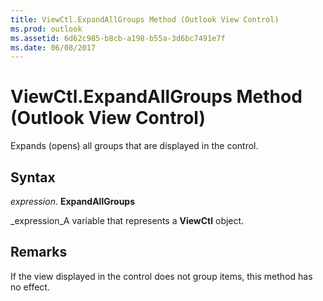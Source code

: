 ```yaml
---
title: ViewCtl.ExpandAllGroups Method (Outlook View Control)
ms.prod: outlook
ms.assetid: 6d62c985-b8cb-a198-b55a-3d6bc7491e7f
ms.date: 06/08/2017
---
```



# ViewCtl.ExpandAllGroups Method (Outlook View Control)

Expands (opens) all groups that are displayed in the control. 


## Syntax

 _expression_. **ExpandAllGroups**

 _expression_A variable that represents a **ViewCtl** object.


## Remarks

If the view displayed in the control does not group items, this method has no effect.


